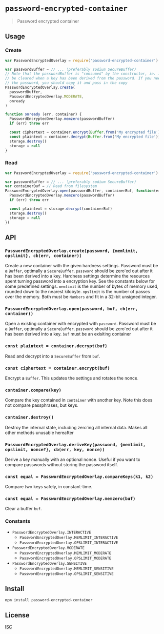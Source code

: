 # `password-encrypted-container`

> Password encrypted container

## Usage

### Create

```js
var PasswordEncryptedOverlay = require('password-encrypted-container')

var passwordBuffer = // ... (preferably sodium SecureBuffer)
// Note that the passwordBuffer is "consumed" by the constructor, ie. it will
// be cleared when a key has been derived from the password. If you need to keep
// the password, you should copy it and pass in the copy
PasswordEncryptedOverlay.create(
  passwordBuffer,
  PasswordEncryptedOverlay.MODERATE,
  onready
)

function onready (err, container) {
  PasswordEncryptedOverlay.memzero(passwordBuffer)
  if (err) throw err

  const ciphertext = container.encrypt(Buffer.from('My encrypted file'))
  const plaintext = container.decrypt(Buffer.from('My encrypted file'))
  storage.destroy()
  storage = null
}
```

### Read

```js
var PasswordEncryptedOverlay = require('password-encrypted-container')

var passwordBuffer = // ... (preferably sodium SecureBuffer)
var containerBuf = // Read from filesystem
PasswordEncryptedOverlay.open(passwordBuffer, containerBuf, function(err, container) {
  PasswordEncryptedOverlay.memzero(passwordBuffer)
  if (err) throw err

  const plaintext = storage.decrypt(containerBuf)
  storage.destroy()
  storage = null
})
```

## API

### `PasswordEncryptedOverlay.create(password, {memlimit, opslimit}, cb(err, container))`
Create a new container with the given hardness settings. Password must be a
`Buffer`, optimally a `SecureBuffer`. `password` should be zero'ed out after it
has been derived into a key. Hardness settings determine the resources spent
turning password into a encryption key. See the constants below for some
predefined settings. `memlimit` is the number of bytes of memory used, rounded
down to the nearest kilobyte. `opslimit` is the number of passes over the
memory. Both must be `Numbers` and fit in a 32-bit unsigned integer.

### `PasswordEncryptedOverlay.open(password, buf, cb(err, container))`
Open a existing container with encrypted with `password`. Password must be a
`Buffer`, optimally a `SecureBuffer`. `password` should be zero'ed out after it
has been derived into a key. `buf` must be an exisiting container

### `const plaintext = container.decrypt(buf)`
Read and decrypt into a `SecureBuffer` from `buf`.

### `const ciphertext = container.encrypt(buf)`
Encrypt a `Buffer`. This updates the settings and rotates the nonce.

### `container.compare(key)`
Compare the key contained in `container` with another key. Note this does not
compare passphrases, but keys.

### `container.destroy()`
Destroy the internal state, including zero'ing all internal data.
Makes all other methods unusable hereafter

### `PasswordEncryptedOverlay.deriveKey(password, {memlimit, opslimit, nonce?}, cb(err, key, nonce))`
Derive a key manually with an optional nonce. Useful if you want to compare passwords without
storing the password itself.

### `const equal = PasswordEncryptedOverlay.compareKeys(k1, k2)`
Compare two keys safely, in constant-time.

### `const equal = PasswordEncryptedOverlay.memzero(buf)`
Clear a buffer `buf`.

### Constants

* `PasswordEncryptedOverlay.INTERACTIVE`
  - `PasswordEncryptedOverlay.MEMLIMIT_INTERACTIVE`
  - `PasswordEncryptedOverlay.OPSLIMIT_INTERACTIVE`
* `PasswordEncryptedOverlay.MODERATE`
  - `PasswordEncryptedOverlay.MEMLIMIT_MODERATE`
  - `PasswordEncryptedOverlay.OPSLIMIT_MODERATE`
* `PasswordEncryptedOverlay.SENSITIVE`
  - `PasswordEncryptedOverlay.MEMLIMIT_SENSITIVE`
  - `PasswordEncryptedOverlay.OPSLIMIT_SENSITIVE`

## Install

```sh
npm install password-encrypted-container
```

## License

[ISC](LICENSE)
